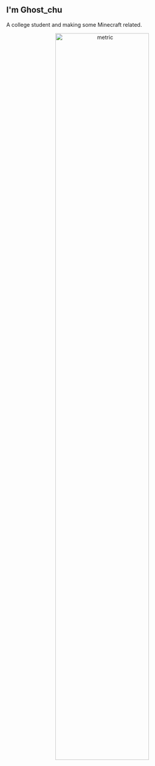 ## I'm Ghost_chu

A college student and making some Minecraft related.
<!--
|<img align="center" src="https://github-readme-stats.vercel.app/api?username=Ghost-chu&count_private=true&show_icons=true&include_all_commits=true&title_color=359697&icon_color=359697&hide_border=true" alt="Anurag's github stats" /> | <img align="center" src="https://github-readme-stats.vercel.app/api/top-langs/?username=Ghost-chu&layout=compact&title_color=359697&icon_color=359697&hide_border=true" /> |
| ------------- | ------------- |
-->

<center><img align="center" width="70%" alt="metric" src="https://raw.githubusercontent.com/Ghost-chu/Ghost-chu/main/github-metrics.svg"></center>

